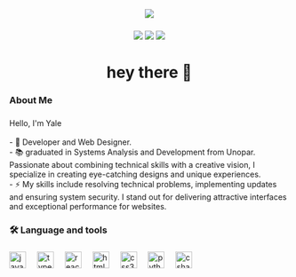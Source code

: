 <div align="center">
  <img  src="https://github.com/user-attachments/assets/0fa8df78-f317-4439-94bf-db3b7cf0dd65"  />
</div>

###

<div align="center">
  <img  src="https://img.shields.io/badge/LinkedIn-0077B5?style=for-the-badge&logo=linkedin&logoColor=white" />  
  <img  src="https://img.shields.io/badge/WhatsApp-25D366?style=for-the-badge&logo=whatsapp&logoColor=white" />        
 <img  src="https://img.shields.io/badge/Gmail-D14836?style=for-the-badge&logo=gmail&logoColor=white" />        
</div>

###


###

<h1 align="center">hey there 👋</h1>

###

<h3 align="left"> About Me</h3>

###

<p align="left">Hello, I'm Yale<br><br>- 🔭 Developer and Web Designer.<br>- 📚 graduated in Systems Analysis and Development from Unopar. Passionate about combining technical skills with a creative vision, I specialize in creating eye-catching designs and unique experiences.<br>- ⚡ My skills include resolving technical problems, implementing updates and ensuring system security. I stand out for delivering attractive interfaces and exceptional performance for websites.</p>

###

<h3 align="left">🛠 Language and tools</h3>

###

<div align="left">
  <img src="https://cdn.jsdelivr.net/gh/devicons/devicon/icons/javascript/javascript-original.svg" height="30" alt="javascript logo"  />
  <img width="12" />
  <img src="https://cdn.jsdelivr.net/gh/devicons/devicon/icons/typescript/typescript-original.svg" height="30" alt="typescript logo"  />
  <img width="12" />
  <img src="https://cdn.jsdelivr.net/gh/devicons/devicon/icons/react/react-original.svg" height="30" alt="react logo"  />
  <img width="12" />
  <img src="https://cdn.jsdelivr.net/gh/devicons/devicon/icons/html5/html5-original.svg" height="30" alt="html5 logo"  />
  <img width="12" />
  <img src="https://cdn.jsdelivr.net/gh/devicons/devicon/icons/css3/css3-original.svg" height="30" alt="css3 logo"  />
  <img width="12" />
  <img src="https://cdn.jsdelivr.net/gh/devicons/devicon@latest/icons/php/php-original.svg" height="30" alt="python logo"  />
  <img width="12" />
  <img src="https://cdn.jsdelivr.net/gh/devicons/devicon/icons/csharp/csharp-original.svg" height="30" alt="csharp logo"  />
</div>

###



